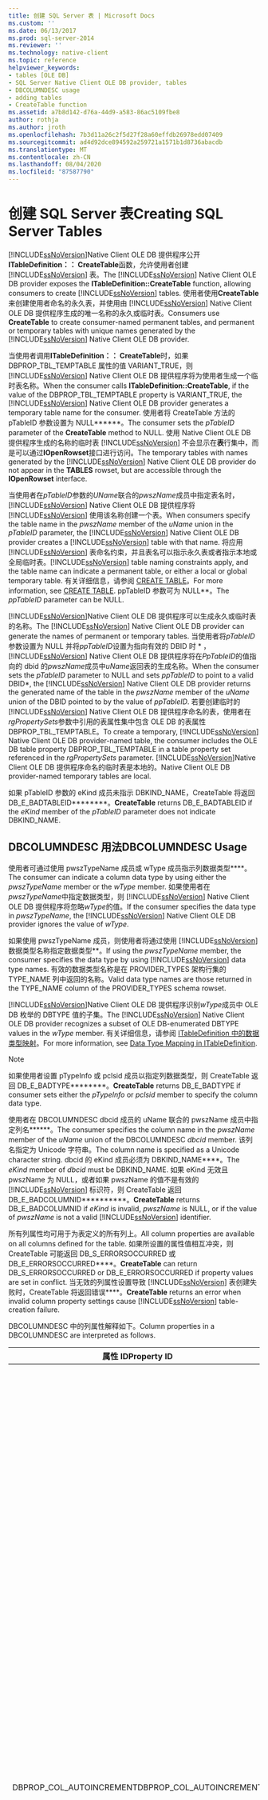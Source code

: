 ```yaml
---
title: 创建 SQL Server 表 | Microsoft Docs
ms.custom: ''
ms.date: 06/13/2017
ms.prod: sql-server-2014
ms.reviewer: ''
ms.technology: native-client
ms.topic: reference
helpviewer_keywords:
- tables [OLE DB]
- SQL Server Native Client OLE DB provider, tables
- DBCOLUMNDESC usage
- adding tables
- CreateTable function
ms.assetid: a7b8d142-d76a-44d9-a583-86ac5109fbe8
author: rothja
ms.author: jroth
ms.openlocfilehash: 7b3d11a26c2f5d27f28a60effdb26978edd07409
ms.sourcegitcommit: ad4d92dce894592a259721a1571b1d8736abacdb
ms.translationtype: MT
ms.contentlocale: zh-CN
ms.lasthandoff: 08/04/2020
ms.locfileid: "87587790"
---
```

# <a name="creating-sql-server-tables"></a><span data-ttu-id="7bc8b-102">创建 SQL Server 表</span><span class="sxs-lookup"><span data-stu-id="7bc8b-102">Creating SQL Server Tables</span></span>
  <span data-ttu-id="7bc8b-103">[!INCLUDE[ssNoVersion](../../includes/ssnoversion-md.md)]Native Client OLE DB 提供程序公开**ITableDefinition：： CreateTable**函数，允许使用者创建 [!INCLUDE[ssNoVersion](../../includes/ssnoversion-md.md)] 表。</span><span class="sxs-lookup"><span data-stu-id="7bc8b-103">The [!INCLUDE[ssNoVersion](../../includes/ssnoversion-md.md)] Native Client OLE DB provider exposes the **ITableDefinition::CreateTable** function, allowing consumers to create [!INCLUDE[ssNoVersion](../../includes/ssnoversion-md.md)] tables.</span></span> <span data-ttu-id="7bc8b-104">使用者使用**CreateTable**来创建使用者命名的永久表，并使用由 [!INCLUDE[ssNoVersion](../../includes/ssnoversion-md.md)] Native Client OLE DB 提供程序生成的唯一名称的永久或临时表。</span><span class="sxs-lookup"><span data-stu-id="7bc8b-104">Consumers use **CreateTable** to create consumer-named permanent tables, and permanent or temporary tables with unique names generated by the [!INCLUDE[ssNoVersion](../../includes/ssnoversion-md.md)] Native Client OLE DB provider.</span></span>  
  
 <span data-ttu-id="7bc8b-105">当使用者调用**ITableDefinition：： CreateTable**时，如果 DBPROP_TBL_TEMPTABLE 属性的值 VARIANT_TRUE，则 [!INCLUDE[ssNoVersion](../../includes/ssnoversion-md.md)] Native Client OLE DB 提供程序将为使用者生成一个临时表名称。</span><span class="sxs-lookup"><span data-stu-id="7bc8b-105">When the consumer calls **ITableDefinition::CreateTable**, if the value of the DBPROP_TBL_TEMPTABLE property is VARIANT_TRUE, the [!INCLUDE[ssNoVersion](../../includes/ssnoversion-md.md)] Native Client OLE DB provider generates a temporary table name for the consumer.</span></span> <span data-ttu-id="7bc8b-106">使用者将 CreateTable 方法的 pTableID 参数设置为 NULL\*\*\*\*\*\*。</span><span class="sxs-lookup"><span data-stu-id="7bc8b-106">The consumer sets the *pTableID* parameter of the **CreateTable** method to NULL.</span></span> <span data-ttu-id="7bc8b-107">使用 Native Client OLE DB 提供程序生成的名称的临时表 [!INCLUDE[ssNoVersion](../../includes/ssnoversion-md.md)] 不会显示在**表**行集中，而是可以通过**IOpenRowset**接口进行访问。</span><span class="sxs-lookup"><span data-stu-id="7bc8b-107">The temporary tables with names generated by the [!INCLUDE[ssNoVersion](../../includes/ssnoversion-md.md)] Native Client OLE DB provider do not appear in the **TABLES** rowset, but are accessible through the **IOpenRowset** interface.</span></span>  
  
 <span data-ttu-id="7bc8b-108">当使用者在*pTableID*参数的*UName*联合的*pwszName*成员中指定表名时， [!INCLUDE[ssNoVersion](../../includes/ssnoversion-md.md)] Native Client OLE DB 提供程序将 [!INCLUDE[ssNoVersion](../../includes/ssnoversion-md.md)] 使用该名称创建一个表。</span><span class="sxs-lookup"><span data-stu-id="7bc8b-108">When consumers specify the table name in the *pwszName* member of the *uName* union in the *pTableID* parameter, the [!INCLUDE[ssNoVersion](../../includes/ssnoversion-md.md)] Native Client OLE DB provider creates a [!INCLUDE[ssNoVersion](../../includes/ssnoversion-md.md)] table with that name.</span></span> <span data-ttu-id="7bc8b-109">将应用 [!INCLUDE[ssNoVersion](../../includes/ssnoversion-md.md)] 表命名约束，并且表名可以指示永久表或者指示本地或全局临时表。</span><span class="sxs-lookup"><span data-stu-id="7bc8b-109">[!INCLUDE[ssNoVersion](../../includes/ssnoversion-md.md)] table naming constraints apply, and the table name can indicate a permanent table, or either a local or global temporary table.</span></span> <span data-ttu-id="7bc8b-110">有关详细信息，请参阅 [CREATE TABLE](/sql/t-sql/statements/create-table-transact-sql)。</span><span class="sxs-lookup"><span data-stu-id="7bc8b-110">For more information, see [CREATE TABLE](/sql/t-sql/statements/create-table-transact-sql).</span></span> <span data-ttu-id="7bc8b-111">ppTableID 参数可为 NULL\*\*。</span><span class="sxs-lookup"><span data-stu-id="7bc8b-111">The *ppTableID* parameter can be NULL.</span></span>  
  
 <span data-ttu-id="7bc8b-112">[!INCLUDE[ssNoVersion](../../includes/ssnoversion-md.md)]Native Client OLE DB 提供程序可以生成永久或临时表的名称。</span><span class="sxs-lookup"><span data-stu-id="7bc8b-112">The [!INCLUDE[ssNoVersion](../../includes/ssnoversion-md.md)] Native Client OLE DB provider can generate the names of permanent or temporary tables.</span></span> <span data-ttu-id="7bc8b-113">当使用者将*pTableID*参数设置为 NULL 并将*ppTableID*设置为指向有效的 DBID 时 \* ， [!INCLUDE[ssNoVersion](../../includes/ssnoversion-md.md)] Native Client OLE DB 提供程序将在*PpTableID*的值指向的 dbid 的*pwszName*成员中*uName*返回表的生成名称。</span><span class="sxs-lookup"><span data-stu-id="7bc8b-113">When the consumer sets the *pTableID* parameter to NULL and sets *ppTableID* to point to a valid DBID\*, the [!INCLUDE[ssNoVersion](../../includes/ssnoversion-md.md)] Native Client OLE DB provider returns the generated name of the table in the *pwszName* member of the *uName* union of the DBID pointed to by the value of *ppTableID*.</span></span> <span data-ttu-id="7bc8b-114">若要创建临时的 [!INCLUDE[ssNoVersion](../../includes/ssnoversion-md.md)] Native Client OLE DB 提供程序命名的表，使用者在*rgPropertySets*参数中引用的表属性集中包含 OLE DB 的表属性 DBPROP_TBL_TEMPTABLE。</span><span class="sxs-lookup"><span data-stu-id="7bc8b-114">To create a temporary, [!INCLUDE[ssNoVersion](../../includes/ssnoversion-md.md)] Native Client OLE DB provider-named table, the consumer includes the OLE DB table property DBPROP_TBL_TEMPTABLE in a table property set referenced in the *rgPropertySets* parameter.</span></span> [!INCLUDE[ssNoVersion](../../includes/ssnoversion-md.md)]<span data-ttu-id="7bc8b-115">Native Client OLE DB 提供程序命名的临时表是本地的。</span><span class="sxs-lookup"><span data-stu-id="7bc8b-115">Native Client OLE DB provider-named temporary tables are local.</span></span>  
  
 <span data-ttu-id="7bc8b-116">如果 pTableID 参数的 eKind 成员未指示 DBKIND_NAME，CreateTable 将返回 DB_E_BADTABLEID\*\*\*\*\*\*\*\*。</span><span class="sxs-lookup"><span data-stu-id="7bc8b-116">**CreateTable** returns DB_E_BADTABLEID if the *eKind* member of the *pTableID* parameter does not indicate DBKIND_NAME.</span></span>  
  
## <a name="dbcolumndesc-usage"></a><span data-ttu-id="7bc8b-117">DBCOLUMNDESC 用法</span><span class="sxs-lookup"><span data-stu-id="7bc8b-117">DBCOLUMNDESC Usage</span></span>  
 <span data-ttu-id="7bc8b-118">使用者可通过使用 pwszTypeName 成员或 wType 成员指示列数据类型\*\*\*\*。</span><span class="sxs-lookup"><span data-stu-id="7bc8b-118">The consumer can indicate a column data type by using either the *pwszTypeName* member or the *wType* member.</span></span> <span data-ttu-id="7bc8b-119">如果使用者在*pwszTypeName*中指定数据类型，则 [!INCLUDE[ssNoVersion](../../includes/ssnoversion-md.md)] Native Client OLE DB 提供程序将忽略*wType*的值。</span><span class="sxs-lookup"><span data-stu-id="7bc8b-119">If the consumer specifies the data type in *pwszTypeName*, the [!INCLUDE[ssNoVersion](../../includes/ssnoversion-md.md)] Native Client OLE DB provider ignores the value of *wType*.</span></span>  
  
 <span data-ttu-id="7bc8b-120">如果使用 pwszTypeName 成员，则使用者将通过使用 [!INCLUDE[ssNoVersion](../../includes/ssnoversion-md.md)] 数据类型名称指定数据类型\*\*。</span><span class="sxs-lookup"><span data-stu-id="7bc8b-120">If using the *pwszTypeName* member, the consumer specifies the data type by using [!INCLUDE[ssNoVersion](../../includes/ssnoversion-md.md)] data type names.</span></span> <span data-ttu-id="7bc8b-121">有效的数据类型名称是在 PROVIDER_TYPES 架构行集的 TYPE_NAME 列中返回的名称。</span><span class="sxs-lookup"><span data-stu-id="7bc8b-121">Valid data type names are those returned in the TYPE_NAME column of the PROVIDER_TYPES schema rowset.</span></span>  
  
 <span data-ttu-id="7bc8b-122">[!INCLUDE[ssNoVersion](../../includes/ssnoversion-md.md)]Native Client OLE DB 提供程序识别*wType*成员中 OLE DB 枚举的 DBTYPE 值的子集。</span><span class="sxs-lookup"><span data-stu-id="7bc8b-122">The [!INCLUDE[ssNoVersion](../../includes/ssnoversion-md.md)] Native Client OLE DB provider recognizes a subset of OLE DB-enumerated DBTYPE values in the *wType* member.</span></span> <span data-ttu-id="7bc8b-123">有关详细信息，请参阅 [ITableDefinition 中的数据类型映射](../../relational-databases/native-client-ole-db-data-types/data-type-mapping-in-itabledefinition.md)。</span><span class="sxs-lookup"><span data-stu-id="7bc8b-123">For more information, see [Data Type Mapping in ITableDefinition](../../relational-databases/native-client-ole-db-data-types/data-type-mapping-in-itabledefinition.md).</span></span>  
  
> [!NOTE]  
>  <span data-ttu-id="7bc8b-124">如果使用者设置 pTypeInfo 或 pclsid 成员以指定列数据类型，则 CreateTable 返回 DB_E_BADTYPE\*\*\*\*\*\*\*\*。</span><span class="sxs-lookup"><span data-stu-id="7bc8b-124">**CreateTable** returns DB_E_BADTYPE if consumer sets either the *pTypeInfo* or *pclsid* member to specify the column data type.</span></span>  
  
 <span data-ttu-id="7bc8b-125">使用者在 DBCOLUMNDESC dbcid 成员的 uName 联合的 pwszName 成员中指定列名\*\*\*\*\*\*。</span><span class="sxs-lookup"><span data-stu-id="7bc8b-125">The consumer specifies the column name in the *pwszName* member of the *uName* union of the DBCOLUMNDESC *dbcid* member.</span></span> <span data-ttu-id="7bc8b-126">该列名指定为 Unicode 字符串。</span><span class="sxs-lookup"><span data-stu-id="7bc8b-126">The column name is specified as a Unicode character string.</span></span> <span data-ttu-id="7bc8b-127">dbcid 的 eKind 成员必须为 DBKIND_NAME\*\*\*\*。</span><span class="sxs-lookup"><span data-stu-id="7bc8b-127">The *eKind* member of *dbcid* must be DBKIND_NAME.</span></span> <span data-ttu-id="7bc8b-128">如果 eKind 无效且 pwszName 为 NULL，或者如果 pwszName 的值不是有效的 [!INCLUDE[ssNoVersion](../../includes/ssnoversion-md.md)] 标识符，则 CreateTable 返回 DB_E_BADCOLUMNID\*\*\*\*\*\*\*\*\*\*。</span><span class="sxs-lookup"><span data-stu-id="7bc8b-128">**CreateTable** returns DB_E_BADCOLUMNID if *eKind* is invalid, *pwszName* is NULL, or if the value of *pwszName* is not a valid [!INCLUDE[ssNoVersion](../../includes/ssnoversion-md.md)] identifier.</span></span>  
  
 <span data-ttu-id="7bc8b-129">所有列属性均可用于为表定义的所有列上。</span><span class="sxs-lookup"><span data-stu-id="7bc8b-129">All column properties are available on all columns defined for the table.</span></span> <span data-ttu-id="7bc8b-130">如果所设置的属性值相互冲突，则 CreateTable 可能返回 DB_S_ERRORSOCCURRED 或 DB_E_ERRORSOCCURRED\*\*\*\*。</span><span class="sxs-lookup"><span data-stu-id="7bc8b-130">**CreateTable** can return DB_S_ERRORSOCCURRED or DB_E_ERRORSOCCURRED if property values are set in conflict.</span></span> <span data-ttu-id="7bc8b-131">当无效的列属性设置导致 [!INCLUDE[ssNoVersion](../../includes/ssnoversion-md.md)] 表创建失败时，CreateTable 将返回错误\*\*\*\*。</span><span class="sxs-lookup"><span data-stu-id="7bc8b-131">**CreateTable** returns an error when invalid column property settings cause [!INCLUDE[ssNoVersion](../../includes/ssnoversion-md.md)] table-creation failure.</span></span>  
  
 <span data-ttu-id="7bc8b-132">DBCOLUMNDESC 中的列属性解释如下。</span><span class="sxs-lookup"><span data-stu-id="7bc8b-132">Column properties in a DBCOLUMNDESC are interpreted as follows.</span></span>  
  
|<span data-ttu-id="7bc8b-133">属性 ID</span><span class="sxs-lookup"><span data-stu-id="7bc8b-133">Property ID</span></span>|<span data-ttu-id="7bc8b-134">说明</span><span class="sxs-lookup"><span data-stu-id="7bc8b-134">Description</span></span>|  
|-----------------|-----------------|  
|<span data-ttu-id="7bc8b-135">DBPROP_COL_AUTOINCREMENT</span><span class="sxs-lookup"><span data-stu-id="7bc8b-135">DBPROP_COL_AUTOINCREMENT</span></span>|<span data-ttu-id="7bc8b-136">R/W：读取/写入</span><span class="sxs-lookup"><span data-stu-id="7bc8b-136">R/W: Read/write</span></span><br /><br /> <span data-ttu-id="7bc8b-137">默认值：VARIANT_FALSE。说明：对于所创建的列设置标识属性。</span><span class="sxs-lookup"><span data-stu-id="7bc8b-137">Default: VARIANT_FALSE Description: Sets the identity property on the column created.</span></span> <span data-ttu-id="7bc8b-138">对于 [!INCLUDE[ssNoVersion](../../includes/ssnoversion-md.md)]，标识属性对表中的单一列有效。</span><span class="sxs-lookup"><span data-stu-id="7bc8b-138">For [!INCLUDE[ssNoVersion](../../includes/ssnoversion-md.md)], the identity property is valid for a single column within a table.</span></span> <span data-ttu-id="7bc8b-139">如果将多个列的属性设置为 VARIANT_TRUE，则当 [!INCLUDE[ssNoVersion](../../includes/ssnoversion-md.md)] Native Client OLE DB 提供程序尝试在服务器上创建表时，将生成错误。</span><span class="sxs-lookup"><span data-stu-id="7bc8b-139">Setting the property to VARIANT_TRUE for more than a single column generates an error when the [!INCLUDE[ssNoVersion](../../includes/ssnoversion-md.md)] Native Client OLE DB provider attempts to create the table on the server.</span></span><br /><br /> <span data-ttu-id="7bc8b-140">当小数位数为 0 时，[!INCLUDE[ssNoVersion](../../includes/ssnoversion-md.md)] 标识属性仅对 integer、numeric 和 decimal 类型有效\*\*\*\*\*\*\*\*\*\*\*\*。</span><span class="sxs-lookup"><span data-stu-id="7bc8b-140">The [!INCLUDE[ssNoVersion](../../includes/ssnoversion-md.md)] identity property is only valid for the **integer**, **numeric**, and **decimal** types when the scale is 0.</span></span> <span data-ttu-id="7bc8b-141">当 [!INCLUDE[ssNoVersion](../../includes/ssnoversion-md.md)] Native Client OLE DB 提供程序尝试在服务器上创建表时，将属性设置为对任何其他数据类型的列 VARIANT_TRUE 将生成错误。</span><span class="sxs-lookup"><span data-stu-id="7bc8b-141">Setting the property to VARIANT_TRUE on a column of any other data type generates an error when the [!INCLUDE[ssNoVersion](../../includes/ssnoversion-md.md)] Native Client OLE DB provider attempts to create the table on the server.</span></span><br /><br /> <span data-ttu-id="7bc8b-142">[!INCLUDE[ssNoVersion](../../includes/ssnoversion-md.md)]当 DBPROP_COL_AUTOINCREMENT 和 DBPROP_COL_NULLABLE 均为 VARIANT_TRUE 并且未 DBPROP_COL_NULLABLE DBPROPOPTIONS_REQUIRED 的*dwOption*时，Native Client OLE DB 提供程序将返回 DB_S_ERRORSOCCURRED。</span><span class="sxs-lookup"><span data-stu-id="7bc8b-142">The [!INCLUDE[ssNoVersion](../../includes/ssnoversion-md.md)] Native Client OLE DB provider returns DB_S_ERRORSOCCURRED when DBPROP_COL_AUTOINCREMENT and DBPROP_COL_NULLABLE are both VARIANT_TRUE and the *dwOption* of DBPROP_COL_NULLABLE is not DBPROPOPTIONS_REQUIRED.</span></span> <span data-ttu-id="7bc8b-143">当 DBPROP_COL_AUTOINCREMENT 和 DBPROP_COL_NULLABLE 均为 VARIANT_TRUE，且 DBPROP_COL_NULLABLE 的 dwOption 等于 DBPROPOPTIONS_REQUIRED 时，返回 DB_E_ERRORSOCCURRED\*\*。</span><span class="sxs-lookup"><span data-stu-id="7bc8b-143">DB_E_ERRORSOCCURRED is returned when DBPROP_COL_AUTOINCREMENT and DBPROP_COL_NULLABLE are both VARIANT_TRUE and the *dwOption* of DBPROP_COL_NULLABLE equals DBPROPOPTIONS_REQUIRED.</span></span> <span data-ttu-id="7bc8b-144">此列使用 [!INCLUDE[ssNoVersion](../../includes/ssnoversion-md.md)] 标识属性进行定义，并且 DBPROP_COL_NULLABLE dwStatus 成员设置为 DBPROPSTATUS_CONFLICTING\*\*。</span><span class="sxs-lookup"><span data-stu-id="7bc8b-144">The column is defined with the [!INCLUDE[ssNoVersion](../../includes/ssnoversion-md.md)] identity property and the DBPROP_COL_NULLABLE *dwStatus* member is set to DBPROPSTATUS_CONFLICTING.</span></span>|  
|<span data-ttu-id="7bc8b-145">DBPROP_COL_DEFAULT</span><span class="sxs-lookup"><span data-stu-id="7bc8b-145">DBPROP_COL_DEFAULT</span></span>|<span data-ttu-id="7bc8b-146">R/W：读取/写入</span><span class="sxs-lookup"><span data-stu-id="7bc8b-146">R/W: Read/write</span></span><br /><br /> <span data-ttu-id="7bc8b-147">默认值：无</span><span class="sxs-lookup"><span data-stu-id="7bc8b-147">Default: None</span></span><br /><br /> <span data-ttu-id="7bc8b-148">说明：为该列创建 [!INCLUDE[ssNoVersion](../../includes/ssnoversion-md.md)] DEFAULT 约束。</span><span class="sxs-lookup"><span data-stu-id="7bc8b-148">Description: Creates a [!INCLUDE[ssNoVersion](../../includes/ssnoversion-md.md)] DEFAULT constraint for the column.</span></span><br /><br /> <span data-ttu-id="7bc8b-149">vValue DBPROP 成员可以属于许多类型中的任何一种\*\*。</span><span class="sxs-lookup"><span data-stu-id="7bc8b-149">The *vValue* DBPROP member can be any of a number of types.</span></span> <span data-ttu-id="7bc8b-150">vValue.vt 成员指定的类型应与列的数据类型兼容\*\*。</span><span class="sxs-lookup"><span data-stu-id="7bc8b-150">The *vValue.vt* member should specify a type compatible with the data type of the column.</span></span> <span data-ttu-id="7bc8b-151">例如，对于定义为 DBTYPE_WSTR 的某列将 BSTR N/A 定义为默认值就是一个兼容的匹配。</span><span class="sxs-lookup"><span data-stu-id="7bc8b-151">For example, defining BSTR N/A as the default value for a column defined as DBTYPE_WSTR is a compatible match.</span></span> <span data-ttu-id="7bc8b-152">如果对定义为 DBTYPE_R8 的列定义相同的默认值，则当 [!INCLUDE[ssNoVersion](../../includes/ssnoversion-md.md)] Native Client OLE DB 提供程序尝试在服务器上创建表时，将生成错误。</span><span class="sxs-lookup"><span data-stu-id="7bc8b-152">Defining the same default on a column defined as DBTYPE_R8 generates an error when the [!INCLUDE[ssNoVersion](../../includes/ssnoversion-md.md)] Native Client OLE DB provider attempts to create the table on the server.</span></span>|  
|<span data-ttu-id="7bc8b-153">DBPROP_COL_DESCRIPTION</span><span class="sxs-lookup"><span data-stu-id="7bc8b-153">DBPROP_COL_DESCRIPTION</span></span>|<span data-ttu-id="7bc8b-154">R/W：读取/写入</span><span class="sxs-lookup"><span data-stu-id="7bc8b-154">R/W: Read/write</span></span><br /><br /> <span data-ttu-id="7bc8b-155">默认值：无</span><span class="sxs-lookup"><span data-stu-id="7bc8b-155">Default: None</span></span><br /><br /> <span data-ttu-id="7bc8b-156">说明： DBPROP_COL_DESCRIPTION 列属性不是由 [!INCLUDE[ssNoVersion](../../includes/ssnoversion-md.md)] Native Client OLE DB 提供程序实现的。</span><span class="sxs-lookup"><span data-stu-id="7bc8b-156">Description: The DBPROP_COL_DESCRIPTION column property is not implemented by the [!INCLUDE[ssNoVersion](../../includes/ssnoversion-md.md)] Native Client OLE DB provider.</span></span><br /><br /> <span data-ttu-id="7bc8b-157">当使用者尝试写入属性值时，DBPROP 结构的 dwStatus 成员将返回 DBPROPSTATUS_NOTSUPPORTED\*\*。</span><span class="sxs-lookup"><span data-stu-id="7bc8b-157">The *dwStatus* member of the DBPROP structure returns DBPROPSTATUS_NOTSUPPORTED when the consumer attempts to write the property value.</span></span><br /><br /> <span data-ttu-id="7bc8b-158">设置属性不会为 [!INCLUDE[ssNoVersion](../../includes/ssnoversion-md.md)] Native Client OLE DB 提供程序提供致命错误。</span><span class="sxs-lookup"><span data-stu-id="7bc8b-158">Setting the property does not constitute a fatal error for the [!INCLUDE[ssNoVersion](../../includes/ssnoversion-md.md)] Native Client OLE DB provider.</span></span> <span data-ttu-id="7bc8b-159">如果所有其他参数值有效，则创建 [!INCLUDE[ssNoVersion](../../includes/ssnoversion-md.md)] 表。</span><span class="sxs-lookup"><span data-stu-id="7bc8b-159">If all other parameter values are valid, the [!INCLUDE[ssNoVersion](../../includes/ssnoversion-md.md)] table is created.</span></span>|  
|<span data-ttu-id="7bc8b-160">DBPROP_COL_FIXEDLENGTH</span><span class="sxs-lookup"><span data-stu-id="7bc8b-160">DBPROP_COL_FIXEDLENGTH</span></span>|<span data-ttu-id="7bc8b-161">R/W：读取/写入</span><span class="sxs-lookup"><span data-stu-id="7bc8b-161">R/W: Read/write</span></span><br /><br /> <span data-ttu-id="7bc8b-162">默认值：VARIANT_FALSE</span><span class="sxs-lookup"><span data-stu-id="7bc8b-162">Default: VARIANT_FALSE</span></span><br /><br /> <span data-ttu-id="7bc8b-163">说明： [!INCLUDE[ssNoVersion](../../includes/ssnoversion-md.md)] 当使用者使用 DBCOLUMNDESC 的*wType*成员定义列的数据类型时，Native Client OLE DB 提供程序使用 DBPROP_COL_FIXEDLENGTH 确定数据类型映射。</span><span class="sxs-lookup"><span data-stu-id="7bc8b-163">Description: The [!INCLUDE[ssNoVersion](../../includes/ssnoversion-md.md)] Native Client OLE DB provider uses DBPROP_COL_FIXEDLENGTH to determine data type-mapping when the consumer defines a column's data type by using the *wType* member of the DBCOLUMNDESC.</span></span> <span data-ttu-id="7bc8b-164">有关详细信息，请参阅 [ITableDefinition 中的数据类型映射](../../relational-databases/native-client-ole-db-data-types/data-type-mapping-in-itabledefinition.md)。</span><span class="sxs-lookup"><span data-stu-id="7bc8b-164">For more information, see [Data Type Mapping in ITableDefinition](../../relational-databases/native-client-ole-db-data-types/data-type-mapping-in-itabledefinition.md).</span></span>|  
|<span data-ttu-id="7bc8b-165">DBPROP_COL_NULLABLE</span><span class="sxs-lookup"><span data-stu-id="7bc8b-165">DBPROP_COL_NULLABLE</span></span>|<span data-ttu-id="7bc8b-166">R/W：读取/写入</span><span class="sxs-lookup"><span data-stu-id="7bc8b-166">R/W: Read/write</span></span><br /><br /> <span data-ttu-id="7bc8b-167">默认值：无</span><span class="sxs-lookup"><span data-stu-id="7bc8b-167">Default: None</span></span><br /><br /> <span data-ttu-id="7bc8b-168">说明：在创建表时， [!INCLUDE[ssNoVersion](../../includes/ssnoversion-md.md)] Native Client OLE DB 提供程序指示列是否应在设置了属性时接受 null 值。</span><span class="sxs-lookup"><span data-stu-id="7bc8b-168">Description: When creating the table, the [!INCLUDE[ssNoVersion](../../includes/ssnoversion-md.md)] Native Client OLE DB provider indicates whether the column should accept null values if the property is set.</span></span> <span data-ttu-id="7bc8b-169">如果未设置此属性，则该列能否接受 NULL 作为值将由 [!INCLUDE[ssNoVersion](../../includes/ssnoversion-md.md)] ANSI_NULLS 默认数据库选项确定。</span><span class="sxs-lookup"><span data-stu-id="7bc8b-169">When the property is not set, the ability of the column to accept NULL as a value is determined by the [!INCLUDE[ssNoVersion](../../includes/ssnoversion-md.md)] ANSI_NULLS default database option.</span></span><br /><br /> <span data-ttu-id="7bc8b-170">[!INCLUDE[ssNoVersion](../../includes/ssnoversion-md.md)]Native Client OLE DB 提供程序是符合 ISO 要求的提供程序。</span><span class="sxs-lookup"><span data-stu-id="7bc8b-170">The [!INCLUDE[ssNoVersion](../../includes/ssnoversion-md.md)] Native Client OLE DB provider is an ISO-compliant provider.</span></span> <span data-ttu-id="7bc8b-171">所连接的会话展现 ISO 行为。</span><span class="sxs-lookup"><span data-stu-id="7bc8b-171">Connected sessions exhibit ISO behaviors.</span></span> <span data-ttu-id="7bc8b-172">如果使用者未设置 DBPROP_COL_NULLABLE，则列接受 NULL 值。</span><span class="sxs-lookup"><span data-stu-id="7bc8b-172">If the consumer does not set DBPROP_COL_NULLABLE, columns accept null values.</span></span>|  
|<span data-ttu-id="7bc8b-173">DBPROP_COL_PRIMARYKEY</span><span class="sxs-lookup"><span data-stu-id="7bc8b-173">DBPROP_COL_PRIMARYKEY</span></span>|<span data-ttu-id="7bc8b-174">R/W：读取/写入</span><span class="sxs-lookup"><span data-stu-id="7bc8b-174">R/W: Read/write</span></span><br /><br /> <span data-ttu-id="7bc8b-175">默认值： VARIANT_FALSE 说明： VARIANT_TRUE 时， [!INCLUDE[ssNoVersion](../../includes/ssnoversion-md.md)] Native Client OLE DB 提供程序将创建具有 PRIMARY KEY 约束的列。</span><span class="sxs-lookup"><span data-stu-id="7bc8b-175">Default: VARIANT_FALSE Description: When VARIANT_TRUE, the [!INCLUDE[ssNoVersion](../../includes/ssnoversion-md.md)] Native Client OLE DB provider creates the column with a PRIMARY KEY constraint.</span></span><br /><br /> <span data-ttu-id="7bc8b-176">当定义为列属性时，仅单一列能够确定约束。</span><span class="sxs-lookup"><span data-stu-id="7bc8b-176">When defined as a column property, only a single column can determine the constraint.</span></span> <span data-ttu-id="7bc8b-177">如果将多个列的属性 VARIANT_TRUE 设置为，则当 [!INCLUDE[ssNoVersion](../../includes/ssnoversion-md.md)] Native Client OLE DB 提供程序尝试创建该表时，将返回错误 [!INCLUDE[ssNoVersion](../../includes/ssnoversion-md.md)] 。</span><span class="sxs-lookup"><span data-stu-id="7bc8b-177">Setting the property VARIANT_TRUE for more than a single column returns an error when the [!INCLUDE[ssNoVersion](../../includes/ssnoversion-md.md)] Native Client OLE DB provider attempts to create the [!INCLUDE[ssNoVersion](../../includes/ssnoversion-md.md)] table.</span></span><br /><br /> <span data-ttu-id="7bc8b-178">注意：使用者可通过 IIndexDefinition::CreateIndex 在两列或更多列上创建 PRIMARY KEY 约束\*\*\*\*。</span><span class="sxs-lookup"><span data-stu-id="7bc8b-178">Note: The consumer can use **IIndexDefinition::CreateIndex** to create a PRIMARY KEY constraint on two or more columns.</span></span><br /><br /> <span data-ttu-id="7bc8b-179">[!INCLUDE[ssNoVersion](../../includes/ssnoversion-md.md)]当 DBPROP_COL_PRIMARYKEY 和 DBPROP_COL_UNIQUE 均为 VARIANT_TRUE 并且未 DBPROP_COL_UNIQUE DBPROPOPTIONS_REQUIRED 的*dwOption*时，Native Client OLE DB 提供程序将返回 DB_S_ERRORSOCCURRED。</span><span class="sxs-lookup"><span data-stu-id="7bc8b-179">The [!INCLUDE[ssNoVersion](../../includes/ssnoversion-md.md)] Native Client OLE DB provider returns DB_S_ERRORSOCCURRED when DBPROP_COL_PRIMARYKEY and DBPROP_COL_UNIQUE are both VARIANT_TRUE and the *dwOption* of DBPROP_COL_UNIQUE is not DBPROPOPTIONS_REQUIRED.</span></span><br /><br /> <span data-ttu-id="7bc8b-180">当 DBPROP_COL_PRIMARYKEY 和 DBPROP_COL_UNIQUE 均为 VARIANT_TRUE，且 DBPROP_COL_UNIQUE 的 dwOption 等于 DBPROPOPTIONS_REQUIRED 时，返回 DB_E_ERRORSOCCURRED\*\*。</span><span class="sxs-lookup"><span data-stu-id="7bc8b-180">DB_E_ERRORSOCCURRED is returned when DBPROP_COL_PRIMARYKEY and DBPROP_COL_UNIQUE are both VARIANT_TRUE and the *dwOption* of DBPROP_COL_UNIQUE equals DBPROPOPTIONS_REQUIRED.</span></span> <span data-ttu-id="7bc8b-181">此列使用 [!INCLUDE[ssNoVersion](../../includes/ssnoversion-md.md)] 标识属性进行定义，并且 DBPROP_COL_PRIMARYKEY dwStatus 成员设置为 DBPROPSTATUS_CONFLICTING\*\*。</span><span class="sxs-lookup"><span data-stu-id="7bc8b-181">The column is defined with the [!INCLUDE[ssNoVersion](../../includes/ssnoversion-md.md)] identity property and the DBPROP_COL_PRIMARYKEY *dwStatus* member is set to DBPROPSTATUS_CONFLICTING.</span></span><br /><br /> <span data-ttu-id="7bc8b-182">[!INCLUDE[ssNoVersion](../../includes/ssnoversion-md.md)]当 DBPROP_COL_PRIMARYKEY 和 DBPROP_COL_NULLABLE 都 VARIANT_TRUE 时，Native Client OLE DB 提供程序将返回错误。</span><span class="sxs-lookup"><span data-stu-id="7bc8b-182">The [!INCLUDE[ssNoVersion](../../includes/ssnoversion-md.md)] Native Client OLE DB provider returns an error when DBPROP_COL_PRIMARYKEY and DBPROP_COL_NULLABLE are both VARIANT_TRUE.</span></span><br /><br /> <span data-ttu-id="7bc8b-183">[!INCLUDE[ssNoVersion](../../includes/ssnoversion-md.md)] [!INCLUDE[ssNoVersion](../../includes/ssnoversion-md.md)] 当使用者尝试对无效数据类型的列创建 PRIMARY KEY 约束时，Native Client OLE DB 提供程序将返回错误 [!INCLUDE[ssNoVersion](../../includes/ssnoversion-md.md)] 。</span><span class="sxs-lookup"><span data-stu-id="7bc8b-183">The [!INCLUDE[ssNoVersion](../../includes/ssnoversion-md.md)] Native Client OLE DB provider returns an error from [!INCLUDE[ssNoVersion](../../includes/ssnoversion-md.md)] when the consumer attempts to create a PRIMARY KEY constraint on a column of invalid [!INCLUDE[ssNoVersion](../../includes/ssnoversion-md.md)] data type.</span></span> <span data-ttu-id="7bc8b-184">对于使用 [!INCLUDE[ssNoVersion](../../includes/ssnoversion-md.md)] 数据类型 bit、text、ntext 和 image 创建的列，无法定义 PRIMARY KEY 约束\*\*\*\*\*\*\*\*\*\*\*\*\*\*\*\*。</span><span class="sxs-lookup"><span data-stu-id="7bc8b-184">PRIMARY KEY constraints cannot be defined on columns created with the [!INCLUDE[ssNoVersion](../../includes/ssnoversion-md.md)] data types **bit**, **text**, **ntext**, and **image**.</span></span>|  
|<span data-ttu-id="7bc8b-185">DBPROP_COL_UNIQUE</span><span class="sxs-lookup"><span data-stu-id="7bc8b-185">DBPROP_COL_UNIQUE</span></span>|<span data-ttu-id="7bc8b-186">R/W：读取/写入</span><span class="sxs-lookup"><span data-stu-id="7bc8b-186">R/W: Read/write</span></span><br /><br /> <span data-ttu-id="7bc8b-187">默认值：VARIANT_FALSE。说明：将 [!INCLUDE[ssNoVersion](../../includes/ssnoversion-md.md)] UNIQUE 约束应用于列。</span><span class="sxs-lookup"><span data-stu-id="7bc8b-187">Default: VARIANT_FALSE Description: Applies a [!INCLUDE[ssNoVersion](../../includes/ssnoversion-md.md)] UNIQUE constraint to the column.</span></span><br /><br /> <span data-ttu-id="7bc8b-188">当定义为列属性时，此约束仅应用于单一列。</span><span class="sxs-lookup"><span data-stu-id="7bc8b-188">When defined as a column property, the constraint is applied on a single column only.</span></span> <span data-ttu-id="7bc8b-189">使用者可以使用 IIndexDefinition::CreateIndex 将 UNIQUE 约束应用于两列或更多列的组合值\*\*\*\*。</span><span class="sxs-lookup"><span data-stu-id="7bc8b-189">The consumer can use **IIndexDefinition::CreateIndex** to apply a UNIQUE constraint on the combined values of two or more columns.</span></span><br /><br /> <span data-ttu-id="7bc8b-190">[!INCLUDE[ssNoVersion](../../includes/ssnoversion-md.md)]当 DBPROP_COL_PRIMARYKEY 和 DBPROP_COL_UNIQUE 都是 VARIANT_TRUE 并且*dwOption*未 DBPROPOPTIONS_REQUIRED 时，Native Client OLE DB 提供程序将返回 DB_S_ERRORSOCCURRED。</span><span class="sxs-lookup"><span data-stu-id="7bc8b-190">The [!INCLUDE[ssNoVersion](../../includes/ssnoversion-md.md)] Native Client OLE DB provider returns DB_S_ERRORSOCCURRED when DBPROP_COL_PRIMARYKEY and DBPROP_COL_UNIQUE are both VARIANT_TRUE and *dwOption* is not DBPROPOPTIONS_REQUIRED.</span></span><br /><br /> <span data-ttu-id="7bc8b-191">当 DBPROP_COL_PRIMARYKEY 和 DBPROP_COL_UNIQUE 均为 VARIANT_TRUE，且 dwOption 等于 DBPROPOPTIONS_REQUIRED 时，将返回 DB_E_ERRORSOCCURRED\*\*。</span><span class="sxs-lookup"><span data-stu-id="7bc8b-191">DB_E_ERRORSOCCURRED is returned when DBPROP_COL_PRIMARYKEY and DBPROP_COL_UNIQUE are both VARIANT_TRUE and *dwOption* equals DBPROPOPTIONS_REQUIRED.</span></span> <span data-ttu-id="7bc8b-192">此列使用 [!INCLUDE[ssNoVersion](../../includes/ssnoversion-md.md)] 标识属性进行定义，并且 DBPROP_COL_PRIMARYKEY dwStatus 成员设置为 DBPROPSTATUS_CONFLICTING\*\*。</span><span class="sxs-lookup"><span data-stu-id="7bc8b-192">The column is defined with the [!INCLUDE[ssNoVersion](../../includes/ssnoversion-md.md)] identity property and the DBPROP_COL_PRIMARYKEY *dwStatus* member is set to DBPROPSTATUS_CONFLICTING.</span></span><br /><br /> <span data-ttu-id="7bc8b-193">[!INCLUDE[ssNoVersion](../../includes/ssnoversion-md.md)]当 DBPROP_COL_NULLABLE 和 DBPROP_COL_UNIQUE 都是 VARIANT_TRUE 并且*dwOption*未 DBPROPOPTIONS_REQUIRED 时，Native Client OLE DB 提供程序将返回 DB_S_ERRORSOCCURRED。</span><span class="sxs-lookup"><span data-stu-id="7bc8b-193">The [!INCLUDE[ssNoVersion](../../includes/ssnoversion-md.md)] Native Client OLE DB provider returns DB_S_ERRORSOCCURRED when DBPROP_COL_NULLABLE and DBPROP_COL_UNIQUE are both VARIANT_TRUE and *dwOption* is not DBPROPOPTIONS_REQUIRED.</span></span><br /><br /> <span data-ttu-id="7bc8b-194">当 DBPROP_COL_NULLABLE 和 DBPROP_COL_UNIQUE 均为 VARIANT_TRUE，且 dwOption 等于 DBPROPOPTIONS_REQUIRED 时，将返回 DB_E_ERRORSOCCURRED\*\*。</span><span class="sxs-lookup"><span data-stu-id="7bc8b-194">DB_E_ERRORSOCCURRED is returned when DBPROP_COL_NULLABLE and DBPROP_COL_UNIQUE are both VARIANT_TRUE and *dwOption* equals DBPROPOPTIONS_REQUIRED.</span></span> <span data-ttu-id="7bc8b-195">此列使用 [!INCLUDE[ssNoVersion](../../includes/ssnoversion-md.md)] 标识属性进行定义，并且 DBPROP_COL_NULLABLE dwStatus 成员设置为 DBPROPSTATUS_CONFLICTING\*\*。</span><span class="sxs-lookup"><span data-stu-id="7bc8b-195">The column is defined with the [!INCLUDE[ssNoVersion](../../includes/ssnoversion-md.md)] identity property and the DBPROP_COL_NULLABLE *dwStatus* member is set to DBPROPSTATUS_CONFLICTING.</span></span><br /><br /> <span data-ttu-id="7bc8b-196">[!INCLUDE[ssNoVersion](../../includes/ssnoversion-md.md)] [!INCLUDE[ssNoVersion](../../includes/ssnoversion-md.md)] 当使用者尝试对无效数据类型的列创建 UNIQUE 约束时，Native Client OLE DB 提供程序将返回错误 [!INCLUDE[ssNoVersion](../../includes/ssnoversion-md.md)] 。</span><span class="sxs-lookup"><span data-stu-id="7bc8b-196">The [!INCLUDE[ssNoVersion](../../includes/ssnoversion-md.md)] Native Client OLE DB provider returns an error from [!INCLUDE[ssNoVersion](../../includes/ssnoversion-md.md)] when the consumer attempts to create a UNIQUE constraint on a column of invalid [!INCLUDE[ssNoVersion](../../includes/ssnoversion-md.md)] data type.</span></span> <span data-ttu-id="7bc8b-197">无法在使用  bit[!INCLUDE[ssNoVersion](../../includes/ssnoversion-md.md)] \*\*\*\* 数据类型创建的列上定义 UNIQUE 约束。</span><span class="sxs-lookup"><span data-stu-id="7bc8b-197">UNIQUE constraints cannot be defined on columns created with the [!INCLUDE[ssNoVersion](../../includes/ssnoversion-md.md)] **bit** data type.</span></span>|  
  
 <span data-ttu-id="7bc8b-198">当使用者调用**ITableDefinition：： CreateTable**时， [!INCLUDE[ssNoVersion](../../includes/ssnoversion-md.md)] Native Client OLE DB 提供程序将按如下所示解释表属性。</span><span class="sxs-lookup"><span data-stu-id="7bc8b-198">When the consumer calls **ITableDefinition::CreateTable**, the [!INCLUDE[ssNoVersion](../../includes/ssnoversion-md.md)] Native Client OLE DB provider interprets table properties as follows.</span></span>  
  
|<span data-ttu-id="7bc8b-199">属性 ID</span><span class="sxs-lookup"><span data-stu-id="7bc8b-199">Property ID</span></span>|<span data-ttu-id="7bc8b-200">说明</span><span class="sxs-lookup"><span data-stu-id="7bc8b-200">Description</span></span>|  
|-----------------|-----------------|  
|<span data-ttu-id="7bc8b-201">DBPROP_TBL_TEMPTABLE</span><span class="sxs-lookup"><span data-stu-id="7bc8b-201">DBPROP_TBL_TEMPTABLE</span></span>|<span data-ttu-id="7bc8b-202">R/W：读取/写入</span><span class="sxs-lookup"><span data-stu-id="7bc8b-202">R/W: Read/write</span></span><br /><br /> <span data-ttu-id="7bc8b-203">默认值： VARIANT_FALSE 说明：默认情况下， [!INCLUDE[ssNoVersion](../../includes/ssnoversion-md.md)] Native Client OLE DB 提供程序将创建使用者命名的表。</span><span class="sxs-lookup"><span data-stu-id="7bc8b-203">Default: VARIANT_FALSE Description: By default, the [!INCLUDE[ssNoVersion](../../includes/ssnoversion-md.md)] Native Client OLE DB provider creates tables named by the consumer.</span></span> <span data-ttu-id="7bc8b-204">VARIANT_TRUE 时， [!INCLUDE[ssNoVersion](../../includes/ssnoversion-md.md)] Native Client OLE DB 提供程序将为使用者生成一个临时表名称。</span><span class="sxs-lookup"><span data-stu-id="7bc8b-204">When VARIANT_TRUE, The [!INCLUDE[ssNoVersion](../../includes/ssnoversion-md.md)] Native Client OLE DB provider generates a temporary table name for the consumer.</span></span> <span data-ttu-id="7bc8b-205">使用者将 CreateTable 的 pTableID 参数设置为 NULL\*\*\*\*\*\*。</span><span class="sxs-lookup"><span data-stu-id="7bc8b-205">The consumer sets the *pTableID* parameter of **CreateTable** to NULL.</span></span> <span data-ttu-id="7bc8b-206">ppTableID 参数必须包含有效指针\*\*。</span><span class="sxs-lookup"><span data-stu-id="7bc8b-206">The *ppTableID* parameter must contain a valid pointer.</span></span>|  
  
 <span data-ttu-id="7bc8b-207">如果使用者请求在成功创建的表上打开行集，则 [!INCLUDE[ssNoVersion](../../includes/ssnoversion-md.md)] Native Client OLE DB 提供程序会打开游标支持的行集。</span><span class="sxs-lookup"><span data-stu-id="7bc8b-207">If the consumer requests that a rowset be opened on a successfully created table, the [!INCLUDE[ssNoVersion](../../includes/ssnoversion-md.md)] Native Client OLE DB provider opens a cursor-supported rowset.</span></span> <span data-ttu-id="7bc8b-208">可以在所传递的属性集中指示任何行集属性。</span><span class="sxs-lookup"><span data-stu-id="7bc8b-208">Any rowset properties can be indicated in the property sets passed.</span></span>  
  
 <span data-ttu-id="7bc8b-209">此示例创建一个 [!INCLUDE[ssNoVersion](../../includes/ssnoversion-md.md)] 表。</span><span class="sxs-lookup"><span data-stu-id="7bc8b-209">This example creates a [!INCLUDE[ssNoVersion](../../includes/ssnoversion-md.md)] table.</span></span>  
  
```  
// This CREATE TABLE statement shows the details of the table created by   
// the following example code.  
//  
// CREATE TABLE OrderDetails  
// (  
//    OrderID      int      NOT NULL  
//    ProductID   int      NOT NULL  
//    CONSTRAINT PK_OrderDetails  
//         PRIMARY KEY CLUSTERED (OrderID, ProductID),  
//    UnitPrice   money      NOT NULL,  
//    Quantity   int      NOT NULL,  
//    Discount   decimal(2,2)   NOT NULL  
//        DEFAULT 0  
// )  
//  
// The PRIMARY KEY constraint is created in an additional example.  
HRESULT CreateTable  
    (  
    ITableDefinition* pITableDefinition  
    )  
    {  
    DBID            dbidTable;  
    const ULONG     nCols = 5;  
    ULONG           nCol;  
    ULONG           nProp;  
    DBCOLUMNDESC    dbcoldesc[nCols];  
  
    HRESULT         hr;  
  
    // Set up column descriptions. First, set default property values for  
    //  the columns.  
    for (nCol = 0; nCol < nCols; nCol++)  
        {  
        dbcoldesc[nCol].pwszTypeName = NULL;  
        dbcoldesc[nCol].pTypeInfo = NULL;  
        dbcoldesc[nCol].rgPropertySets = new DBPROPSET;  
        dbcoldesc[nCol].pclsid = NULL;  
        dbcoldesc[nCol].cPropertySets = 1;  
        dbcoldesc[nCol].ulColumnSize = 0;  
        dbcoldesc[nCol].dbcid.eKind = DBKIND_NAME;  
        dbcoldesc[nCol].wType = DBTYPE_I4;  
        dbcoldesc[nCol].bPrecision = 0;  
        dbcoldesc[nCol].bScale = 0;  
  
        dbcoldesc[nCol].rgPropertySets[0].rgProperties =   
            new DBPROP[NCOLPROPS_MAX];  
        dbcoldesc[nCol].rgPropertySets[0].cProperties = NCOLPROPS_MAX;  
        dbcoldesc[nCol].rgPropertySets[0].guidPropertySet =  
            DBPROPSET_COLUMN;  
  
        for (nProp = 0; nProp < NCOLPROPS_MAX; nProp++)  
            {  
            dbcoldesc[nCol].rgPropertySets[0].rgProperties[nProp].  
                dwOptions = DBPROPOPTIONS_REQUIRED;  
            dbcoldesc[nCol].rgPropertySets[0].rgProperties[nProp].colid  
                 = DB_NULLID;  
  
            VariantInit(  
                &(dbcoldesc[nCol].rgPropertySets[0].rgProperties[nProp].  
                    vValue));  
  
            dbcoldesc[nCol].rgPropertySets[0].rgProperties[nProp].  
                vValue.vt = VT_BOOL;  
            }  
        }  
  
    // Set the column-specific information.  
    dbcoldesc[0].dbcid.uName.pwszName = L"OrderID";  
    dbcoldesc[0].rgPropertySets[0].rgProperties[0].dwPropertyID =   
        DBPROP_COL_NULLABLE;  
    dbcoldesc[0].rgPropertySets[0].rgProperties[0].vValue.boolVal =   
        VARIANT_FALSE;  
    dbcoldesc[0].rgPropertySets[0].cProperties = 1;  
  
    dbcoldesc[1].dbcid.uName.pwszName = L"ProductID";  
    dbcoldesc[1].rgPropertySets[0].rgProperties[0].dwPropertyID =   
        DBPROP_COL_NULLABLE;  
    dbcoldesc[1].rgPropertySets[0].rgProperties[0].vValue.boolVal =   
        VARIANT_FALSE;  
    dbcoldesc[1].rgPropertySets[0].cProperties = 1;  
  
    dbcoldesc[2].dbcid.uName.pwszName = L"UnitPrice";  
    dbcoldesc[2].wType = DBTYPE_CY;  
    dbcoldesc[2].rgPropertySets[0].rgProperties[0].dwPropertyID =   
        DBPROP_COL_NULLABLE;  
    dbcoldesc[2].rgPropertySets[0].rgProperties[0].vValue.boolVal =   
        VARIANT_FALSE;  
    dbcoldesc[2].rgPropertySets[0].cProperties = 1;  
  
    dbcoldesc[3].dbcid.uName.pwszName = L"Quantity";  
    dbcoldesc[3].rgPropertySets[0].rgProperties[0].dwPropertyID =   
        DBPROP_COL_NULLABLE;  
    dbcoldesc[3].rgPropertySets[0].rgProperties[0].vValue.boolVal =   
        VARIANT_FALSE;  
    dbcoldesc[3].rgPropertySets[0].cProperties = 1;  
  
    dbcoldesc[4].dbcid.uName.pwszName = L"Discount";  
    dbcoldesc[4].wType = DBTYPE_NUMERIC;  
    dbcoldesc[4].bPrecision = 2;  
    dbcoldesc[4].bScale = 2;  
    dbcoldesc[4].rgPropertySets[0].rgProperties[0].dwPropertyID =   
        DBPROP_COL_NULLABLE;  
    dbcoldesc[4].rgPropertySets[0].rgProperties[0].vValue.boolVal =   
        VARIANT_FALSE;  
    dbcoldesc[4].rgPropertySets[0].rgProperties[1].dwPropertyID =   
        DBPROP_COL_DEFAULT;  
    dbcoldesc[4].rgPropertySets[0].rgProperties[1].vValue.vt = VT_BSTR;  
    dbcoldesc[4].rgPropertySets[0].rgProperties[1].vValue.bstrVal =  
        SysAllocString(L"0");  
    dbcoldesc[4].rgPropertySets[0].cProperties = 2;  
  
    // Set up the dbid for OrderDetails.  
    dbidTable.eKind = DBKIND_NAME;  
    dbidTable.uName.pwszName = L"OrderDetails";  
  
    if (FAILED(hr = pITableDefinition->CreateTable(NULL, &dbidTable,  
        nCols, dbcoldesc, NULL, 0, NULL, NULL, NULL)))  
        {  
        DumpError(pITableDefinition, IID_ITableDefinition);  
        goto SAFE_EXIT;  
        }  
  
SAFE_EXIT:  
    // Clean up dynamic allocation in the property sets.  
    for (nCol = 0; nCol < nCols; nCol++)  
        {  
        for (nProp = 0; nProp < NCOLPROPS_MAX; nProp++)  
            {  
            if (dbcoldesc[nCol].rgPropertySets[0].rgProperties[nProp].  
                vValue.vt == VT_BSTR)  
                {  
                SysFreeString(dbcoldesc[nCol].rgPropertySets[0].  
                    rgProperties[nProp].vValue.bstrVal);  
                }  
            }  
  
        delete [] dbcoldesc[nCol].rgPropertySets[0].rgProperties;  
        delete [] dbcoldesc[nCol].rgPropertySets;  
        }  
  
    return (hr);  
    }  
```  
  
## <a name="see-also"></a><span data-ttu-id="7bc8b-210">另请参阅</span><span class="sxs-lookup"><span data-stu-id="7bc8b-210">See Also</span></span>  
 [<span data-ttu-id="7bc8b-211">表和索引</span><span class="sxs-lookup"><span data-stu-id="7bc8b-211">Tables and Indexes</span></span>](../../relational-databases/native-client-ole-db-tables-indexes/tables-and-indexes.md)  
  
  
